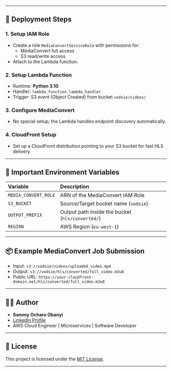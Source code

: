 
---

## 🚀 Deployment Steps

### 1. Setup IAM Role
- Create a role `MediaConvertServiceRole` with permissions for:
  - MediaConvert full access
  - S3 read/write access
- Attach to the Lambda function.

### 2. Setup Lambda Function
- Runtime: **Python 3.10**
- Handler: `lambda_function.lambda_handler`
- Trigger: S3 event (Object Created) from bucket `vodsie/videos/`

### 3. Configure MediaConvert
- No special setup; the Lambda handles endpoint discovery automatically.

### 4. CloudFront Setup
- Set up a CloudFront distribution pointing to your S3 bucket for fast HLS delivery.

---

## 📄 Important Environment Variables

| Variable | Description |
|:---|:---|
| `MEDIA_CONVERT_ROLE` | ARN of the MediaConvert IAM Role |
| `S3_BUCKET` | Source/Target bucket name (`vodsie`) |
| `OUTPUT_PREFIX` | Output path inside the bucket (`hls/converted/`) |
| `REGION` | AWS Region (`eu-west-1`) |

---

## 📦 Example MediaConvert Job Submission

- Input: `s3://vodsie/videos/uploaded_video.mp4`
- Output: `s3://vodsie/hls/converted/full_video.m3u8`
- Public URL: `https://your-cloudfront-domain.net/hls/converted/full_video.m3u8`

---

## 👨‍💻 Author

- **Sammy Ocharo Obanyi**  
- [LinkedIn Profile](www.linkedin.com/in/sammy-ocharo-82943a1a1)  
- AWS Cloud Engineer | Microservices | Software Developer 

---

## 📜 License

This project is licensed under the [MIT License](LICENSE).

---

